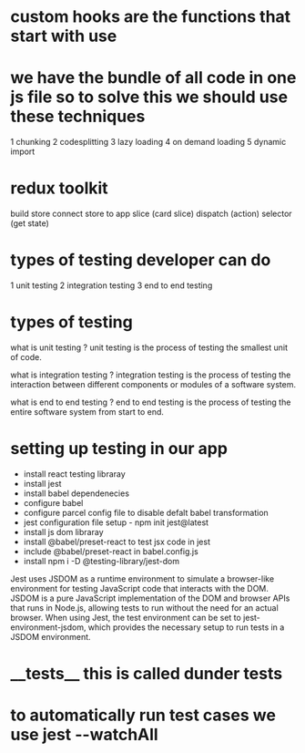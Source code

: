 <h1>custom hooks are the functions that start with use</h1>


<h1>we have the bundle of all code in one js file so to solve this we should use these techniques  </h1>

1 chunking 
2 codesplitting 
3 lazy loading 
4 on demand loading 
5 dynamic import

<h1>redux toolkit</h1>

build store
connect store to app 
slice (card slice)
dispatch (action)
selector (get state)

<h1>types of testing developer can do  </h1>
1 unit testing 
2 integration testing  
3 end to end testing 


<h1>types of testing </h1>
what is unit testing ?
unit testing is the process of testing the smallest unit of code.

what is integration testing ?
integration testing is the process of testing the interaction between different components or modules of a software system.

what is end to end testing ?
end to end testing is the process of testing the entire software system from start to end.


<h1>setting up testing in our app </h1>

- install react testing libraray
- install jest
- install babel dependenecies
- configure babel 
- configure parcel config file to disable defalt babel transformation
- jest configuration file setup  - npm init jest@latest
- install js dom libraray
- install  @babel/preset-react to test  jsx code in jest  
- include @babel/preset-react in babel.config.js
- install npm i -D  @testing-library/jest-dom

Jest uses JSDOM as a runtime environment to simulate a browser-like environment for testing JavaScript code that interacts with the DOM. JSDOM is a pure JavaScript implementation of the DOM and browser APIs that runs in Node.js, allowing tests to run without the need for an actual browser.
When using Jest, the test environment can be set to jest-environment-jsdom, which provides the necessary setup to run tests in a JSDOM environment.


<h1>__tests__ this is called dunder tests </h1>

<h1>to automatically run test cases we use jest --watchAll</h1>